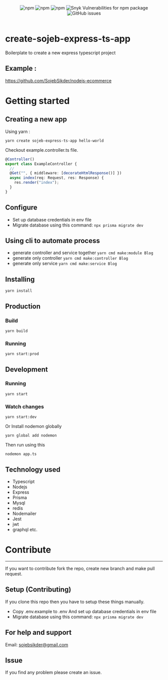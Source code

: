 <div align="center">
<img alt="npm" src="https://img.shields.io/npm/v/create-sojeb-express-ts-app/latest.svg?style=flat&logo=npm">
<img alt="npm" src="https://img.shields.io/npm/dm/create-sojeb-express-ts-app">
<img alt="npm" src="https://img.shields.io/badge/Typescript-294E80.svg?flat&logo=typescript">
<img alt="Snyk Vulnerabilities for npm package" src="https://img.shields.io/snyk/vulnerabilities/npm/create-sojeb-express-ts-app">
<img alt="GitHub issues" src="https://img.shields.io/github/issues/sojebsikder/create-sojeb-express-ts-app">

</div>

<br />

# create-sojeb-express-ts-app

Boilerplate to create a new express typescript project

## Example :

https://github.com/SojebSikder/nodejs-ecommerce

# Getting started

## Creating a new app

Using yarn :

```
yarn create sojeb-express-ts-app hello-world
```

Checkout example.controller.ts file.

```typescript
@Controller()
export class ExampleController {
  //
  @Get("", { middleware: [decorateHtmlResponse()] })
  async index(req: Request, res: Response) {
    res.render("index");
  }
}
```

## Configure

- Set up database credentials in env file
- Migrate database using this command:
  `npx prisma migrate dev`

## Using cli to automate process

- generate controller and service together `yarn cmd make:module Blog`
- generate only controller `yarn cmd make:controller Blog`
- generate only service `yarn cmd make:service Blog`

## Installing

```
yarn install
```

## Production

### Build

```
yarn build
```

### Running

```
yarn start:prod
```

## Development

### Running

```
yarn start
```

### Watch changes

```
yarn start:dev
```

Or Install nodemon globally

```
yarn global add nodemon
```

Then run using this

```
nodemon app.ts
```

## Technology used

- Typescript
- Nodejs
- Express
- Prisma
- Mysql
- redis
- Nodemailer
- Jest
- jwt
- graphql etc.

# Contribute

---

If you want to contribute fork the repo, create new branch and make pull request.

## Setup (Contributing)

If you clone this repo then you have to setup these things manually.

- Copy .env.example to .env And set up database credentials in env file
- Migrate database using this command:
  `npx prisma migrate dev`

## For help and support

Email: sojebsikder@gmail.com

## Issue

If you find any problem please create an issue.
